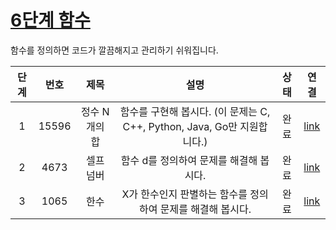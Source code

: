 # [6단계 함수](https://www.acmicpc.net/step/5)
함수를 정의하면 코드가 깔끔해지고 관리하기 쉬워집니다.

|단계|번호|제목|설명|상태|연결|
|:--:|:--:|:--:|:--:|:--:|:--:|
|1|15596|정수 N개의 합|함수를 구현해 봅시다. (이 문제는 C, C++, Python, Java, Go만 지원합니다.)|완료|[link](https://www.acmicpc.net/problem/15596)|
|2|4673|셀프 넘버|함수 d를 정의하여 문제를 해결해 봅시다.|완료|[link](https://www.acmicpc.net/problem/4673)|
|3|1065|한수|X가 한수인지 판별하는 함수를 정의하여 문제를 해결해 봅시다.|완료|[link](https://www.acmicpc.net/problem/1065)|

